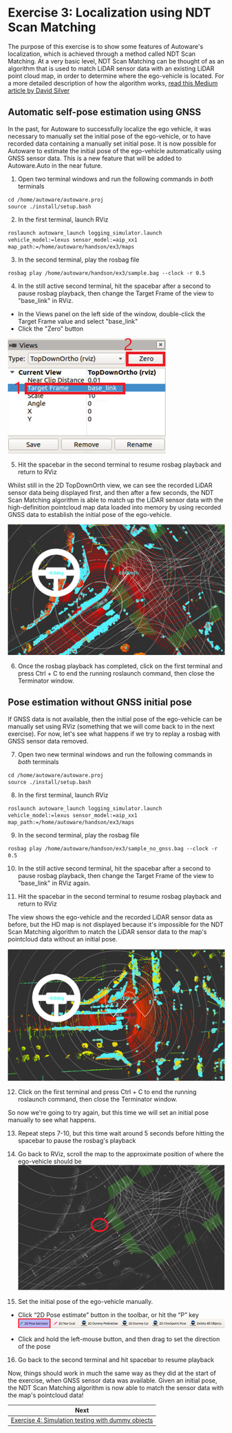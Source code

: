 # Exercise 3: Localization using NDT Scan Matching

The purpose of this exercise is to show some features of Autoware's localization, which is achieved through a method called NDT Scan Matching. At a very basic level, NDT Scan Matching can be thought of as an algorithm that is used to match LiDAR sensor data with an existing LiDAR point cloud map, in order to determine where the ego-vehicle is located. For a more detailed description of how the algorithm works, [read this Medium article by David Silver](https://medium.com/self-driving-cars/ndt-matching-acff8e7e01cb)

## Automatic self-pose estimation using GNSS
In the past, for Autoware to successfully localize the ego vehicle, it was necessary to manually set the initial pose of the ego-vehicle, or to have recorded data containing a manually set initial pose. It is now possible for Autoware to estimate the initial pose of the ego-vehicle automatically using GNSS sensor data. This is a new feature that will be added to Autoware.Auto in the near future.

1. Open two terminal windows and run the following commands in *both* terminals
```
cd /home/autoware/autoware.proj
source ./install/setup.bash
``` 
2. In the first terminal, launch RViz
```
roslaunch autoware_launch logging_simulator.launch vehicle_model:=lexus sensor_model:=aip_xx1 map_path:=/home/autoware/handson/ex3/maps
```
3. In the second terminal, play the rosbag file
```
rosbag play /home/autoware/handson/ex3/sample.bag --clock -r 0.5
```

4. In the still active second terminal, hit the spacebar after a second to pause rosbag playback, then change the Target Frame of the view to "base_link" in RViz.
- In the Views panel on the left side of the window, double-click the Target Frame value and select "base_link"
- Click the "Zero" button

![](images/exercise3/01_views_panel_topdownorth_baselink.png)

5. Hit the spacebar in the second terminal to resume rosbag playback and return to RViz

Whilst still in the 2D TopDownOrth view, we can see the recorded LiDAR sensor data being displayed first, and then after a few seconds, the NDT Scan Matching algorithm is able to match up the LiDAR sensor data with the high-definition pointcloud map data loaded into memory by using recorded GNSS data to establish the initial pose of the ego-vehicle.

![](images/exercise3/02_topdownorth_ndt_scan_matching.png)

6. Once the rosbag playback has completed, click on the first terminal and press Ctrl + C to end the running roslaunch command, then close the Terminator window.

## Pose estimation without GNSS initial pose
If GNSS data is not available, then the initial pose of the ego-vehicle can be manually set using RViz (something that we will come back to in the next exercise). For now, let's see what happens if we try to replay a rosbag with GNSS sensor data removed.

7. Open two new terminal windows and run the following commands in *both* terminals
```
cd /home/autoware/autoware.proj
source ./install/setup.bash
``` 
8. In the first terminal, launch RViz
```
roslaunch autoware_launch logging_simulator.launch vehicle_model:=lexus sensor_model:=aip_xx1 map_path:=/home/autoware/handson/ex3/maps
```
9. In the second terminal, play the rosbag file
```
rosbag play /home/autoware/handson/ex3/sample_no_gnss.bag --clock -r 0.5
```
10. In the still active second terminal, hit the spacebar after a second to pause rosbag playback, then change the Target Frame of the view to "base_link" in RViz again.

11. Hit the spacebar in the second terminal to resume rosbag playback and return to RViz

The view shows the ego-vehicle and the recorded LiDAR sensor data as before, but the HD map is not displayed because it's impossible for the NDT Scan Matching algorithm to match the LiDAR sensor data to the map's pointcloud data without an initial pose.

![](images/exercise3/03_topdownorth_no_scan_matching.png)

12. Click on the first terminal and press Ctrl + C to end the running roslaunch command, then close the Terminator window.
    
So now we're going to try again, but this time we will set an initial pose manually to see what happens.

13.  Repeat steps 7-10, but this time wait around 5 seconds before hitting the spacebar to pause the rosbag's playback

14.  Go back to RViz, scroll the map to the approximate position of where the ego-vehicle should be
![](images/exercise3/04_manually_set_initial_pose.png)

15.  Set the initial pose of the ego-vehicle manually.
- Click “2D Pose estimate” button in the toolbar, or hit the “P” key
![](images/exercise4/toolbar_2D_pose.png)

- Click and hold the left-mouse button, and then drag to set the direction of the pose

16.  Go back to the second terminal and hit spacebar to resume playback

Now, things should work in much the same way as they did at the start of the exercise, when GNSS sensor data was available. Given an initial pose, the NDT Scan Matching algorithm is now able to match the sensor data with the map's pointcloud data! 

| Next |
| ---- |
| [Exercise 4: Simulation testing with dummy objects](exercise4.md) |
